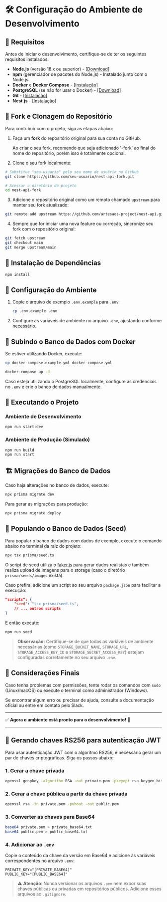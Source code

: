 # 🛠️ Configuração do Ambiente de Desenvolvimento

## 📌 Requisitos

Antes de iniciar o desenvolvimento, certifique-se de ter os seguintes requisitos instalados:

- **Node.js** (versão 18.x ou superior) - [[Download](https://nodejs.org/)]
- **npm** (gerenciador de pacotes do Node.js) - Instalado junto com o Node.js
- **Docker** e **Docker Compose** - [[Instalação](https://www.docker.com/get-started)]
- **PostgreSQL** (se não for usar o Docker) - [[Download](https://www.postgresql.org/download/)]
- **Git** - [[Instalação](https://git-scm.com/downloads)]
- **Nest.js** - [[Instalação](https://docs.nestjs.com/)]

## 📂 Fork e Clonagem do Repositório

Para contribuir com o projeto, siga as etapas abaixo:

1. Faça um **fork** do repositório original para sua conta no GitHub.

   Ao criar o seu fork, recomendo que seja adicionado '-fork' ao final do nome do repositório, porém isso é totalmente opcional.
2. Clone o seu fork localmente:

```sh
# Substitua "seu-usuario" pelo seu nome de usuário no GitHub
git clone https://github.com/seu-usuario/nest-api-fork.git

# Acessar o diretório do projeto
cd nest-api-fork
```

3. Adicione o repositório original como um remoto chamado `upstream` para manter seu fork atualizado:

```sh
git remote add upstream https://github.com/artesaos-project/nest-api.git
```

4. Sempre que for iniciar uma nova feature ou correção, sincronize seu fork com o repositório original:

```sh
git fetch upstream
git checkout main
git merge upstream/main
```

## 📆 Instalação de Dependências

```sh
npm install
```

## 🔧 Configuração do Ambiente

1. Copie o arquivo de exemplo `.env.example` para `.env`:

   ```sh
   cp .env.example .env
   ```

2. Configure as variáveis de ambiente no arquivo `.env`, ajustando conforme necessário.

## 🐳 Subindo o Banco de Dados com Docker

Se estiver utilizando Docker, execute:

```sh
cp docker-compose.example.yml docker-compose.yml

docker-compose up -d
```

Caso esteja utilizando o PostgreSQL localmente, configure as credenciais no `.env` e crie o banco de dados manualmente.

## 🚀 Executando o Projeto

### Ambiente de Desenvolvimento

```sh
npm run start:dev
```

### Ambiente de Produção (Simulado)

```sh
npm run build
npm run start
```

## 🏗️ Migrações do Banco de Dados

Caso haja alterações no banco de dados, execute:

```sh
npx prisma migrate dev
```

Para gerar as migrações para produção:

```sh
npx prisma migrate deploy
```

## 🌱 Populando o Banco de Dados (Seed)

Para popular o banco de dados com dados de exemplo, execute o comando abaixo no terminal da raiz do projeto:

```sh
npx tsx prisma/seed.ts
```

O script de seed utiliza o [faker.js](https://fakerjs.dev/) para gerar dados realistas e também realiza upload de imagens para o storage (caso o diretório `prisma/seeds/images` exista).

Caso prefira, adicione um script ao seu arquivo `package.json` para facilitar a execução:

```json
"scripts": {
    "seed": "tsx prisma/seed.ts",
    // ... outros scripts
}
```

E então execute:

```sh
npm run seed
```

> **Observação:** Certifique-se de que todas as variáveis de ambiente necessárias (como `STORAGE_BUCKET_NAME`, `STORAGE_URL`, `STORAGE_ACCESS_KEY_ID` e `STORAGE_SECRET_ACCESS_KEY`) estejam configuradas corretamente no seu arquivo `.env`.

## 📌 Considerações Finais

Caso tenha problemas com permissões, tente rodar os comandos com `sudo` (Linux/macOS) ou execute o terminal como administrador (Windows).

Se encontrar algum erro ou precisar de ajuda, consulte a documentação oficial ou entre em contato pelo Slack.

---

✅ **Agora o ambiente está pronto para o desenvolvimento!** 🚀

---

## 🔐 Gerando chaves RS256 para autenticação JWT

Para usar autenticação JWT com o algoritmo RS256, é necessário gerar um par de chaves criptográficas. Siga os passos abaixo:

### 1. Gerar a chave privada

```bash
openssl genpkey -algorithm RSA -out private.pem -pkeyopt rsa_keygen_bits:2048
```

### 2. Gerar a chave pública a partir da chave privada

```bash
openssl rsa -in private.pem -pubout -out public.pem
```

### 3. Converter as chaves para Base64

```bash
base64 private.pem > private_base64.txt
base64 public.pem > public_base64.txt
```

### 4. Adicionar ao `.env`

Copie o conteúdo da chave  da versão em Base64 e adicione às variáveis correspondentes no arquivo `.env`:

```env
PRIVATE_KEY="[PRIVATE_BASE64]"
PUBLIC_KEY="[PUBLIC_BASE64]"
```

> ⚠️ **Atenção**: Nunca versionar os arquivos `.pem` nem expor suas chaves públicas ou privadas em repositórios públicos. Adicione esses arquivos ao `.gitignore`.
